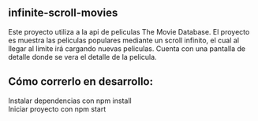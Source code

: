 ## infinite-scroll-movies

Este proyecto utiliza a la api de peliculas The Movie Database.
El proyecto es muestra las peliculas populares mediante un scroll infinito, el cual al llegar al limite irá cargando nuevas peliculas.
Cuenta con una pantalla de detalle donde se vera el detalle de la pelicula. 

## Cómo correrlo en desarrollo:
Instalar dependencias con npm install <br /> 
Iniciar proyecto con npm start <br /> 
